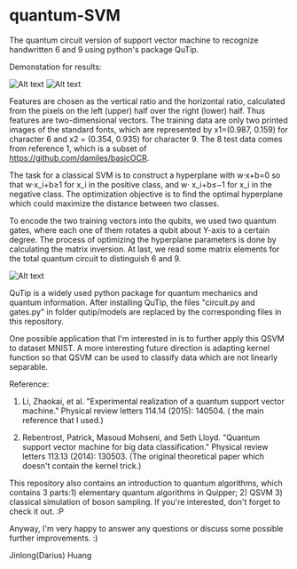 # quantum-SVM
The quantum circuit version of support vector machine to recognize handwritten 6 and 9 using python's package QuTip.

Demonstation for results:

![Alt text](./demo_4.png?raw=true "Title") ![Alt text](./demo_other_4.png?raw=true "Title")

Features are chosen as the vertical ratio and the horizontal ratio, calculated from the pixels on the left (upper) half over the right (lower) half. Thus features are two-dimensional vectors. The training data are only two printed images of the standard fonts, which are represented by x1=(0.987, 0.159) for character 6 and x2 = (0.354, 0.935) for character 9. The 8 test data comes from reference 1, which is a subset of https://github.com/damiles/basicOCR. 

The task for a classical SVM is to construct a hyperplane with w·x+b=0 so that w·x_i+b≥1 for x_i in the positive class, and w· x_i+b≤−1 for x_i in the negative class. The optimization objective is to find the optimal hyperplane which could maximize the distance between two classes.

To encode the two training vectors into the qubits, we used two quantum gates, where each one of them rotates a qubit about Y-axis to a certain degree. The process of optimizing the hyperplane parameters is done by calculating the matrix inversion. At last, we read some matrix elements for the total quantum circuit to distinguish 6 and 9.

![Alt text](./circuit.png?raw=true "Title")

QuTip is a widely used python package for quantum mechanics and quantum information. After installing QuTip, the files "circuit.py and gates.py" in folder qutip/models are replaced by the corresponding files in this repository.

One possible application that I'm interested in is to further apply this QSVM to dataset MNIST. A more interesting future direction is adapting kernel function so that QSVM can be used to classify data which are not linearly separable.


Reference:
1) Li, Zhaokai, et al. "Experimental realization of a quantum support vector machine." Physical review letters 114.14 (2015): 140504. ( the main reference that I used.)

2) Rebentrost, Patrick, Masoud Mohseni, and Seth Lloyd. "Quantum support vector machine for big data classification." Physical review letters 113.13 (2014): 130503. (The original theoretical paper which doesn't contain the kernel trick.)

This repository also contains an introduction to quantum algorithms, which contains 3 parts:1) elementary quantum algorithms in Quipper; 2) QSVM 3) classical simulation of boson sampling. If you're interested, don't forget to check it out. :P

Anyway, I'm very happy to answer any questions or discuss some possible further improvements. :) 

Jinlong(Darius) Huang
